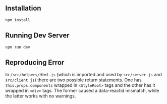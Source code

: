 ## Installation

```
npm install
```

## Running Dev Server

```
npm run dev
```

## Reproducing Error 
In `/src/helpers/Html.js` (which is imported and used by `src/server.js` and `src/client.js`) there are two possible return statements. One has `this.props.components` wrapped in `<StyleRoot>` tags and the other has it wrapped in `<div>` tags. The former caused a data-reactid mismatch, while the latter works with no warnings.





